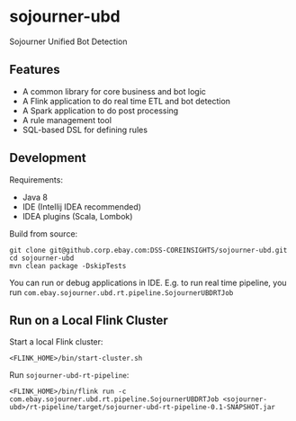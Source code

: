 # sojourner-ubd
Sojourner Unified Bot Detection

## Features
* A common library for core business and bot logic
* A Flink application to do real time ETL and bot detection
* A Spark application to do post processing
* A rule management tool
* SQL-based DSL for defining rules

## Development
Requirements:

* Java 8
* IDE (Intellij IDEA recommended)
* IDEA plugins (Scala, Lombok)

Build from source:

```
git clone git@github.corp.ebay.com:DSS-COREINSIGHTS/sojourner-ubd.git
cd sojourner-ubd
mvn clean package -DskipTests
```


You can run or debug applications in IDE. E.g. to run real time pipeline, you run
`com.ebay.sojourner.ubd.rt.pipeline.SojournerUBDRTJob`

## Run on a Local Flink Cluster
Start a local Flink cluster:

```
<FLINK_HOME>/bin/start-cluster.sh
```

Run `sojourner-ubd-rt-pipeline`:

```
<FLINK_HOME>/bin/flink run -c com.ebay.sojourner.ubd.rt.pipeline.SojournerUBDRTJob <sojourner-ubd>/rt-pipeline/target/sojourner-ubd-rt-pipeline-0.1-SNAPSHOT.jar
```
